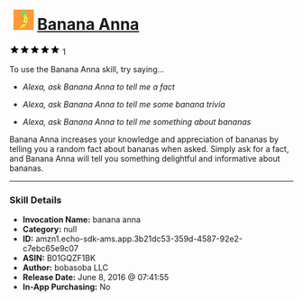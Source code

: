 # &nbsp;<img src="skill_icon" alt="Banana Anna icon" width="36"> [Banana Anna](http://alexa.amazon.com/#skills/amzn1.echo-sdk-ams.app.3b21dc53-359d-4587-92e2-c7ebc65e9c07)
![5 stars](../../images/ic_star_black_18dp_1x.png)![5 stars](../../images/ic_star_black_18dp_1x.png)![5 stars](../../images/ic_star_black_18dp_1x.png)![5 stars](../../images/ic_star_black_18dp_1x.png)![5 stars](../../images/ic_star_black_18dp_1x.png) 1

To use the Banana Anna skill, try saying...

* *Alexa, ask Banana Anna to tell me a fact*

* *Alexa, ask Banana Anna to tell me some banana trivia*

* *Alexa, ask Banana Anna to tell me something about bananas*

Banana Anna increases your knowledge and appreciation of bananas by telling you a random fact about bananas when asked. Simply ask for a fact, and Banana Anna will tell you something delightful and informative about bananas.

***

### Skill Details

* **Invocation Name:** banana anna
* **Category:** null
* **ID:** amzn1.echo-sdk-ams.app.3b21dc53-359d-4587-92e2-c7ebc65e9c07
* **ASIN:** B01GQZF1BK
* **Author:** bobasoba LLC
* **Release Date:** June 8, 2016 @ 07:41:55
* **In-App Purchasing:** No
